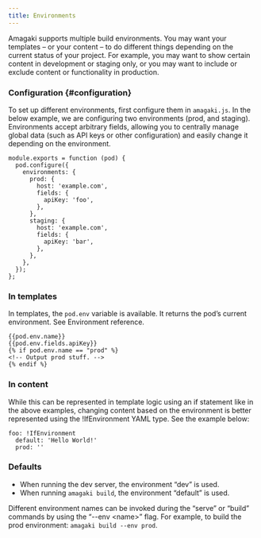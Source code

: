 ```yaml
---
title: Environments
---
```

Amagaki supports multiple build environments. You may want your templates – or
your content – to do different things depending on the current status of your
project. For example, you may want to show certain content in development or
staging only, or you may want to include or exclude content or functionality in
production.



### Configuration {#configuration}

To set up different environments, first configure them in `amagaki.js`. In the
below example, we are configuring two environments (prod, and staging).
Environments accept arbitrary fields, allowing you to centrally manage global
data (such as API keys or other configuration) and easily change it depending on
the environment.


```
module.exports = function (pod) {
  pod.configure({
    environments: {
      prod: {
        host: 'example.com',
        fields: {
          apiKey: 'foo',
        },
      },
      staging: {
        host: 'example.com',
        fields: {
          apiKey: 'bar',
        },
      },
    },
  });
};
```



### In templates

In templates, the `pod.env` variable is available. It returns the pod’s current
environment. See Environment reference.


```
{{pod.env.name}}
{{pod.env.fields.apiKey}}
{% if pod.env.name == "prod" %}
<!-- Output prod stuff. -->
{% endif %}
```



### In content

While this can be represented in template logic using an if statement like in
the above examples,  changing content based on the environment is better
represented using the !IfEnvironment YAML type. See the example below:


```
foo: !IfEnvironment
  default: 'Hello World!'
  prod: ''
```



### Defaults



*   When running the dev server, the environment “dev” is used.
*   When running `amagaki build`, the environment “default” is used.

Different environment names can be invoked during the “serve” or “build”
commands by using the “--env &lt;name>” flag. For example, to build the prod
environment: `amagaki build --env prod`.
